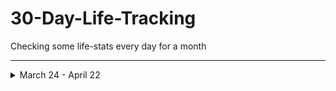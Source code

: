 # 30-Day-Life-Tracking
Checking some life-stats every day for a month

---

<details>
<summary>March 24 - April 22</summary>

# March 24 - April 22 
| Date        | Go-to-sleep Time | Wake-up Time | Water (L) | Workout (min) | Study (hrs) | Screen Time (hrs) | Reading (min) |
| ----------- | ---------------- | ------------ | --------- | ------------- | ----------- | ----------------- | ------------- |
| 24/03/2025  | 00:29            | 06:20        | 750ml+... |               |             |                   |               |
| 25/03/2025  |  |  |  |  |  |  |  |
| 26/03/2025  |  |  |  |  |  |  |  |
| 27/03/2025  |  |  |  |  |  |  |  |
| 28/03/2025  |  |  |  |  |  |  |  |
| 29/03/2025  |  |  |  |  |  |  |  |
| 30/03/2025  |  |  |  |  |  |  |  |
| 31/03/2025  |  |  |  |  |  |  |  |
| 01/04/2025  |  |  |  |  |  |  |  |
| 02/04/2025  |  |  |  |  |  |  |  |
| 03/04/2025  |  |  |  |  |  |  |  |
| 04/04/2025  |  |  |  |  |  |  |  |
| 05/04/2025  |  |  |  |  |  |  |  |
| 06/04/2025  |  |  |  |  |  |  |  |
| 07/04/2025  |  |  |  |  |  |  |  |
| 08/04/2025  |  |  |  |  |  |  |  |
| 09/04/2025  |  |  |  |  |  |  |  |
| 10/04/2025  |  |  |  |  |  |  |  |
| 11/04/2025  |  |  |  |  |  |  |  |
| 12/04/2025  |  |  |  |  |  |  |  |
| 13/04/2025  |  |  |  |  |  |  |  |
| 14/04/2025  |  |  |  |  |  |  |  |
| 15/04/2025  |  |  |  |  |  |  |  |
| 16/04/2025  |  |  |  |  |  |  |  |
| 17/04/2025  |  |  |  |  |  |  |  |
| 18/04/2025  |  |  |  |  |  |  |  |
| 19/04/2025  |  |  |  |  |  |  |  |
| 20/04/2025  |  |  |  |  |  |  |  |
| 21/04/2025  |  |  |  |  |  |  |  |
| 22/04/2025  |  |  |  |  |  |  |  |
| **Average** |  |  |  |  |  |  |  |

</details>
